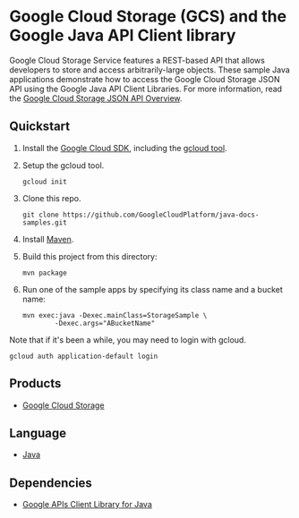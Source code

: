 # Google Cloud Storage (GCS) and the Google Java API Client library

Google Cloud Storage Service features a REST-based API that allows developers to store and access arbitrarily-large objects. These sample Java applications demonstrate how to access the Google Cloud Storage JSON API using the Google Java API Client Libraries. For more information, read the [Google Cloud Storage JSON API Overview][1].

## Quickstart

1. Install the [Google Cloud SDK](https://cloud.google.com/sdk/), including the [gcloud tool](https://cloud.google.com/sdk/gcloud/).

1. Setup the gcloud tool.

   ```
   gcloud init
   ```

1. Clone this repo.

   ```
   git clone https://github.com/GoogleCloudPlatform/java-docs-samples.git
   ```

1. Install [Maven](http://maven.apache.org/).

1. Build this project from this directory:

   ```
   mvn package
   ```

1. Run one of the sample apps by specifying its class name and a bucket name:

   ```
   mvn exec:java -Dexec.mainClass=StorageSample \
           -Dexec.args="ABucketName"
   ```

Note that if it's been a while, you may need to login with gcloud.

   ```
   gcloud auth application-default login
   ```

## Products
- [Google Cloud Storage][2]

## Language
- [Java][3]

## Dependencies
- [Google APIs Client Library for Java][4]

[1]: https://cloud.google.com/storage/docs/json_api
[2]: https://cloud.google.com/storage
[3]: https://java.com
[4]: http://code.google.com/p/google-api-java-client/

